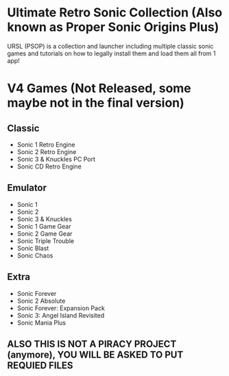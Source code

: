# Ultimate Retro Sonic Collection (Also known as Proper Sonic Origins Plus)

URSL (PSOP) is a collection and launcher including multiple classic sonic games and tutorials on how to legally install them and load them all from 1 app!

# V4 Games (Not Released, some maybe not in the final version)

## Classic

- Sonic 1 Retro Engine
- Sonic 2 Retro Engine
- Sonic 3 & Knuckles PC Port
- Sonic CD Retro Engine

## Emulator
- Sonic 1
- Sonic 2 
- Sonic 3 & Knuckles
- Sonic 1 Game Gear
- Sonic 2 Game Gear
- Sonic Triple Trouble
- Sonic Blast
- Sonic Chaos

## Extra 

- Sonic Forever
- Sonic 2 Absolute
- Sonic Forever: Expansion Pack
- Sonic 3: Angel Island Revisited
- Sonic Mania Plus


## ALSO THIS IS NOT A PIRACY PROJECT (anymore), YOU WILL BE ASKED TO PUT REQUIED FILES
